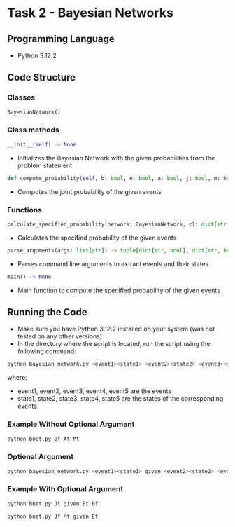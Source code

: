 # Task 2 - Bayesian Networks

## Programming Language

- Python 3.12.2

## Code Structure

### Classes

```python
BayesianNetwork()
```

### Class methods

```python
__init__(self) -> None
```

- Initializes the Bayesian Network with the given probabilities from the problem statement

```python
def compute_probability(self, b: bool, e: bool, a: bool, j: bool, m: bool) -> float
```

- Computes the joint probability of the given events

### Functions

```python
calculate_specified_probability(network: BayesianNetwork, c1: dict[str, bool], c2: dict[str, bool]) -> float
```

- Calculates the specified probability of the given events

```python
parse_arguments(args: list[str]) -> tuple[dict[str, bool], dict[str, bool]]
```

- Parses command line arguments to extract events and their states

```python
main() -> None
```

- Main function to compute the specified probability of the given events

## Running the Code

- Make sure you have Python 3.12.2 installed on your system (was not tested on any other versions)
- In the directory where the script is located, run the script using the following command:

```bash
python bayesian_network.py <event1><state1> <event2><state2> <event3><state3> <event4><state4> <event5><state5>
```

where:

- event1, event2, event3, event4, event5 are the events
- state1, state2, state3, state4, state5 are the states of the corresponding events

### Example Without Optional Argument

```bash
python bnet.py Bf At Mt
```

### Optional Argument

```bash
python bayesian_network.py <event1><state1> given <event2><state2> <event3><state3>
```

### Example With Optional Argument

```bash
python bnet.py Jt given Et Bf
```

```bash
python bnet.py Jf Mt given Et
```
